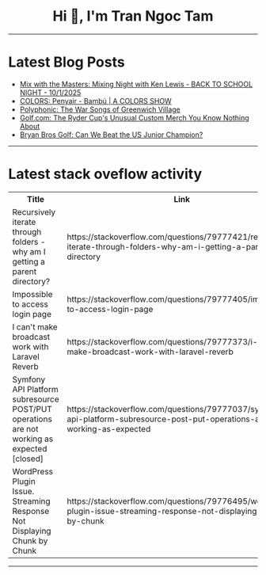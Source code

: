 <h1 align="center">Hi 👋, I'm Tran Ngoc Tam</h1>

---

# Latest Blog Posts 
<!-- BLOG-POST-LIST:START -->
- [Mix with the Masters: Mixing Night with Ken Lewis - BACK TO SCHOOL NIGHT - 10/1/2025](https://dev.to/music_youtube/mix-with-the-masters-mixing-night-with-ken-lewis-back-to-school-night-1012025-2hdo)
- [COLORS: Penyair - Bambú | A COLORS SHOW](https://dev.to/music_youtube/colors-penyair-bambu-a-colors-show-hfd)
- [Polyphonic: The War Songs of Greenwich Village](https://dev.to/music_youtube/polyphonic-the-war-songs-of-greenwich-village-3lee)
- [Golf.com: The Ryder Cup&#39;s Unusual Custom Merch You Know Nothing About](https://dev.to/youtube_golf/golfcom-the-ryder-cups-unusual-custom-merch-you-know-nothing-about-bk0)
- [Bryan Bros Golf: Can We Beat the US Junior Champion?](https://dev.to/youtube_golf/bryan-bros-golf-can-we-beat-the-us-junior-champion-3hhb)
<!-- BLOG-POST-LIST:END -->

---

# Latest stack oveflow activity
<table>
  <tr><th>Title</th><th>Link</th></tr>
  <!-- STACKOVERFLOW:START --><tr><td>Recursively iterate through folders - why am I getting a parent directory?</td><td>https://stackoverflow.com/questions/79777421/recursively-iterate-through-folders-why-am-i-getting-a-parent-directory</td></tr><tr><td>Impossible to access login page</td><td>https://stackoverflow.com/questions/79777405/impossible-to-access-login-page</td></tr><tr><td>I can&#39;t make broadcast work with Laravel Reverb</td><td>https://stackoverflow.com/questions/79777373/i-cant-make-broadcast-work-with-laravel-reverb</td></tr><tr><td>Symfony API Platform subresource POST/PUT operations are not working as expected [closed]</td><td>https://stackoverflow.com/questions/79777037/symfony-api-platform-subresource-post-put-operations-are-not-working-as-expected</td></tr><tr><td>WordPress Plugin Issue. Streaming Response Not Displaying Chunk by Chunk</td><td>https://stackoverflow.com/questions/79776495/wordpress-plugin-issue-streaming-response-not-displaying-chunk-by-chunk</td></tr><!-- STACKOVERFLOW:END -->
</table>

---


